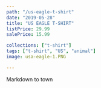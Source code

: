 ```yaml
---
path: "/us-eagle-t-shirt"
date: "2019-05-28"
title: "US EAGLE T-SHIRT"
listPrice: 29.99
salePrice: 15.99

collections: ["t-shirt"]
tags: ["t-shirt", "US", "animal"]
image: usa-eagle-1.PNG

---
```

Markdown to town